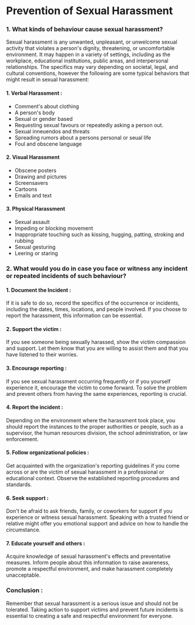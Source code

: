 
# Prevention of Sexual Harassment

### 1. What kinds of behaviour cause sexual harassment?
Sexual harassment is any unwanted, unpleasant, or unwelcome sexual activity that violates a person's dignity, threatening, or uncomfortable environment. It may happen in a variety of settings, including as the workplace, educational institutions, public areas, and interpersonal relationships. The specifics may vary depending on societal, legal, and cultural conventions, however the following are some typical behaviors that might result in sexual harassment:

#### 1. Verbal Harassment :

* Comment's about clothing
* A person's body
* Sexual or gender based
* Requesting sexual favours or repeatedly asking a person out.
* Sexual inneuendos and threats
* Spreading rumors about a persons personal or seual life
* Foul and obscene language

#### 2. Visual Harassment

* Obscene posters
* Drawing and pictures
* Screensavers
* Cartoons
* Emails and text

#### 3. Physical Harassment

* Sexual assault
* Impeding or blocking movement
* Inappropriate touching such as kissing, hugging, patting, stroking and rubbing
* Sexual gesturing 
* Leering or staring

### 2. What would you do in case you face or witness any incident or repeated incidents of such behaviour?

#### 1. Document the Incident :
If it is safe to do so, record the specifics of the occurrence or incidents, including the dates, times, locations, and people involved. If you choose to report the harassment, this information can be essential.

#### 2. Support the victim :
If you see someone being sexually harassed, show the victim compassion and support. Let them know that you are willing to assist them and that you have listened to their worries.

#### 3. Encourage reporting :
If you see sexual harassment occurring frequently or if you yourself experience it, encourage the victim to come forward. To solve the problem and prevent others from having the same experiences, reporting is crucial.

#### 4. Report the incident :
Depending on the environment where the harassment took place, you should report the instances to the proper authorities or people, such as a supervisor, the human resources division, the school administration, or law enforcement.

#### 5. Follow organizational policies :
Get acquainted with the organization's reporting guidelines if you come across or are the victim of sexual harassment in a professional or educational context. Observe the established reporting procedures and standards.

#### 6. Seek support :
Don't be afraid to ask friends, family, or coworkers for support if you experience or witness sexual harassment. Speaking with a trusted friend or relative might offer you emotional support and advice on how to handle the circumstance.

#### 7. Educate yourself and others :
Acquire knowledge of sexual harassment's effects and preventative measures. Inform people about this information to raise awareness, promote a respectful environment, and make harassment completely unacceptable.

### Conclusion :
Remember that sexual harassment is a serious issue and should not be tolerated. Taking action to support victims and prevent future incidents is essential to creating a safe and respectful environment for everyone.